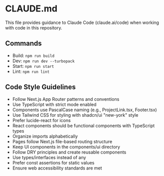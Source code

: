 # CLAUDE.md

This file provides guidance to Claude Code (claude.ai/code) when working with code in this repository.

## Commands
- Build: `npm run build`
- Dev: `npm run dev --turbopack`
- Start: `npm run start`
- Lint: `npm run lint`

## Code Style Guidelines
- Follow Next.js App Router patterns and conventions
- Use TypeScript with strict mode enabled
- Components use PascalCase naming (e.g., ProjectLink.tsx, Footer.tsx)
- Use Tailwind CSS for styling with shadcn/ui "new-york" style
- Prefer lucide-react for icons
- React components should be functional components with TypeScript types
- Organize imports alphabetically
- Pages follow Next.js file-based routing structure
- Keep UI components in the components/ui directory
- Follow DRY principles and create reusable components
- Use types/interfaces instead of any
- Prefer const assertions for static values
- Ensure web accessibility standards are met